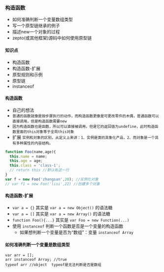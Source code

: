 ### 构造函数

* 如何准确判断一个变量数组类型
* 写一个原型链继承的例子
* 描述new一个对象的过程
* zepto\(或其他框架\)源码中如何使用原型链

#### 知识点

* 构造函数
* 构造函数-扩展
* 原型规则和示例
* 原型链
* instanceof

#### 构造函数

* 自己的想法
* `普通的函数就像是按步骤执行的动作，而构造函数更像是可更改零件的木偶，普通函数可以直接调用，但是构造函数需要new`
* `因为构造函数也是函数，所以可以直接被调用，但是它的返回值为undefine，此时构造函数里面的this对象等于全局this对象`
* 扩展
  `实例和对象的区别，从定义上来讲：1、实例是类的具象化产品，2、而对象是一个具有多种属性的内容结构。`

```js
function Foo(name,age){
  this.name = name;
  this.age = age;
  this.class = 'class-1';
  // return this //默认有这一行
}
var f = new Foo('zhangsan',20); //实例化对象
// var f1 = new Foo('lisi',22) //创建多个对象
```

#### 构造函数-扩展

* `var a = {}`
  其实是
  `var a = new Object()`
  的语法糖
* `var a = []`
  其实是
  `var a = new Array()`
  的语法糖
* `function Foo(){...}`
  其实是
  `var Foo = new Function(...)`
* 使用
  `instanceof`
  判断一个函数是否是一个变量的构造函数
  * 如果想判断一个变量是否为“数组”：变量
    `instanceof Array`

#### 如何准确判断一个变量是数组类型

```
var arr = [];
arr instanceof Array; //true
typeof arr //object  typeof是无法判断是否是数组
```



